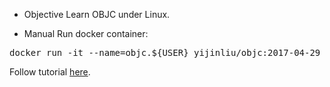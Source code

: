* Objective
Learn OBJC under Linux.

* Manual
Run docker container:
<pre>
docker run -it --name=objc.${USER} yijinliu/objc:2017-04-29
</pre>
Follow tutorial [here](http://www.nongnu.org/gstutorial/en/).
